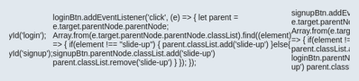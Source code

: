 <!DOCTYPE html>
<html lang="en">
<head>
    <meta charset="UTF-8">
    <meta name="viewport" content="width=device-width, initial-scale=1.0">
    <link rel="stylesheet" href="style.css">
    <title>Document</title>
  
  <style>
@import url("https://fonts.googleapis.com/css?family=Fira+Sans");
html, body {
  position: relative;
  min-height: 100vh;
  background-color: #E1E8EE;
  display: flex;
  align-items: center;
  justify-content: center;
  font-family: "Fira Sans", Helvetica, Arial, sans-serif;
  -webkit-font-smoothing: antialiased;
  -moz-osx-font-smoothing: grayscale;
  overflow: hidden;
}

.form-structor {
  background-color: #222;
  border-radius: 15px;
  height: 550px;
  width: 350px;
  position: relative;
  overflow: hidden;
}
.form-structor::after {
  content: "";
  opacity: 0.8;
  position: absolute;
  top: 0;
  right: 0;
  bottom: 0;
  left: 0;
  background-repeat: no-repeat;
  background-position: left bottom;
  background-size: 500px;
  background-image: url("https://images.unsplash.com/photo-1503602642458-232111445657?ixlib=rb-0.3.5&ixid=eyJhcHBfaWQiOjEyMDd9&s=bf884ad570b50659c5fa2dc2cfb20ecf&auto=format&fit=crop&w=1000&q=100");
}
.form-structor .signup {
  position: absolute;
  top: 50%;
  left: 50%;
  -webkit-transform: translate(-50%, -50%);
  width: 65%;
  z-index: 5;
  -webkit-transition: all 0.3s ease;
}
.form-structor .signup.slide-up {
  top: 5%;
  -webkit-transform: translate(-50%, 0%);
  -webkit-transition: all 0.3s ease;
}
.form-structor .signup.slide-up .form-holder, .form-structor .signup.slide-up .submit-btn {
  opacity: 0;
  visibility: hidden;
}
.form-structor .signup.slide-up .form-title {
  font-size: 1em;
  cursor: pointer;
}
.form-structor .signup.slide-up .form-title span {
  margin-right: 5px;
  opacity: 1;
  visibility: visible;
  -webkit-transition: all 0.3s ease;
}
.form-structor .signup .form-title {
  color: #fff;
  font-size: 1.7em;
  text-align: center;
}
.form-structor .signup .form-title span {
  color: rgba(0, 0, 0, 0.4);
  opacity: 0;
  visibility: hidden;
  -webkit-transition: all 0.3s ease;
}
.form-structor .signup .form-holder {
  border-radius: 15px;
  background-color: #fff;
  overflow: hidden;
  margin-top: 50px;
  opacity: 1;
  visibility: visible;
  -webkit-transition: all 0.3s ease;
}
.form-structor .signup .form-holder .input {
  border: 0;
  outline: none;
  box-shadow: none;
  display: block;
  height: 30px;
  line-height: 30px;
  padding: 8px 15px;
  border-bottom: 1px solid #eee;
  width: 100%;
  font-size: 12px;
}
.form-structor .signup .form-holder .input:last-child {
  border-bottom: 0;
}
.form-structor .signup .form-holder .input::-webkit-input-placeholder {
  color: rgba(0, 0, 0, 0.4);
}
.form-structor .signup .submit-btn {
  background-color: rgba(0, 0, 0, 0.4);
  color: rgba(255, 255, 255, 0.7);
  border: 0;
  border-radius: 15px;
  display: block;
  margin: 15px auto;
  padding: 15px 45px;
  width: 100%;
  font-size: 13px;
  font-weight: bold;
  cursor: pointer;
  opacity: 1;
  visibility: visible;
  -webkit-transition: all 0.3s ease;
}
.form-structor .signup .submit-btn:hover {
  transition: all 0.3s ease;
  background-color: rgba(0, 0, 0, 0.8);
}
.form-structor .login {
  position: absolute;
  top: 20%;
  left: 0;
  right: 0;
  bottom: 0;
  background-color: #fff;
  z-index: 5;
  -webkit-transition: all 0.3s ease;
}
.form-structor .login::before {
  content: "";
  position: absolute;
  left: 50%;
  top: -20px;
  -webkit-transform: translate(-50%, 0);
  background-color: #fff;
  width: 200%;
  height: 250px;
  border-radius: 50%;
  z-index: 4;
  -webkit-transition: all 0.3s ease;
}
.form-structor .login .center {
  position: absolute;
  top: calc(50% - 10%);
  left: 50%;
  -webkit-transform: translate(-50%, -50%);
  width: 65%;
  z-index: 5;
  -webkit-transition: all 0.3s ease;
}
.form-structor .login .center .form-title {
  color: #000;
  font-size: 1.7em;
  text-align: center;
}
.form-structor .login .center .form-title span {
  color: rgba(0, 0, 0, 0.4);
  opacity: 0;
  visibility: hidden;
  -webkit-transition: all 0.3s ease;
}
.form-structor .login .center .form-holder {
  border-radius: 15px;
  background-color: #fff;
  border: 1px solid #eee;
  overflow: hidden;
  margin-top: 50px;
  opacity: 1;
  visibility: visible;
  -webkit-transition: all 0.3s ease;
}
.form-structor .login .center .form-holder .input {
  border: 0;
  outline: none;
  box-shadow: none;
  display: block;
  height: 30px;
  line-height: 30px;
  padding: 8px 15px;
  border-bottom: 1px solid #eee;
  width: 100%;
  font-size: 12px;
}
.form-structor .login .center .form-holder .input:last-child {
  border-bottom: 0;
}
.form-structor .login .center .form-holder .input::-webkit-input-placeholder {
  color: rgba(0, 0, 0, 0.4);
}
.form-structor .login .center .submit-btn {
  background-color: #6B92A4;
  color: rgba(255, 255, 255, 0.7);
  border: 0;
  border-radius: 15px;
  display: block;
  margin: 15px auto;
  padding: 15px 45px;
  width: 100%;
  font-size: 13px;
  font-weight: bold;
  cursor: pointer;
  opacity: 1;
  visibility: visible;
  -webkit-transition: all 0.3s ease;
}
.form-structor .login .center .submit-btn:hover {
  transition: all 0.3s ease;
  background-color: rgba(0, 0, 0, 0.8);
}
.form-structor .login.slide-up {
  top: 90%;
  -webkit-transition: all 0.3s ease;
}
.form-structor .login.slide-up .center {
  top: 10%;
  -webkit-transform: translate(-50%, 0%);
  -webkit-transition: all 0.3s ease;
}
.form-structor .login.slide-up .form-holder, .form-structor .login.slide-up .submit-btn {
  opacity: 0;
  visibility: hidden;
  -webkit-transition: all 0.3s ease;
}
.form-structor .login.slide-up .form-title {
  font-size: 1em;
  margin: 0;
  padding: 0;
  cursor: pointer;
  -webkit-transition: all 0.3s ease;
}
.form-structor .login.slide-up .form-title span {
  margin-right: 5px;
  opacity: 1;
  visibility: visible;
  -webkit-transition: all 0.3s ease;
  
}
    
@import url("https://fonts.googleapis.com/css?family=Fira+Sans");

html,body {
	position: relative;
	min-height: 100vh;
	background-color: #E1E8EE;
	display: flex;
	align-items: center;
	justify-content: center;
	font-family: "Fira Sans", Helvetica, Arial, sans-serif;
  -webkit-font-smoothing: antialiased;
  -moz-osx-font-smoothing: grayscale;
}

.form-structor {
	background-color: #222;
	border-radius: 15px;
	height: 550px;
	width: 350px;
	position: relative;
	overflow: hidden;
	
	&::after {
		content: '';
		opacity: .8;
		position: absolute;
		top: 0;right:0;bottom:0;left:0;
		background-repeat: no-repeat;
		background-position: left bottom;
		background-size: 500px;
		background-image: url('https://images.unsplash.com/photo-1503602642458-232111445657?ixlib=rb-0.3.5&ixid=eyJhcHBfaWQiOjEyMDd9&s=bf884ad570b50659c5fa2dc2cfb20ecf&auto=format&fit=crop&w=1000&q=100');
	}
	
	.signup {
		position: absolute;
		top: 50%;
		left: 50%;
		-webkit-transform: translate(-50%, -50%);
		width: 65%;
		z-index: 5;
		-webkit-transition: all .3s ease;
		
		
		&.slide-up {
			top: 5%;
			-webkit-transform: translate(-50%, 0%);
			-webkit-transition: all .3s ease;
		}
		
		&.slide-up .form-holder,
		&.slide-up .submit-btn {
			opacity: 0;
			visibility: hidden;
		}
		
		&.slide-up .form-title {
			font-size: 1em;
			cursor: pointer;
		}
		
		&.slide-up .form-title span {
			margin-right: 5px;
			opacity: 1;
			visibility: visible;
			-webkit-transition: all .3s ease;
		}
		
		.form-title {
			color: #fff;
			font-size: 1.7em;
			text-align: center;
			
			span {
				color: rgba(0,0,0,0.4);
				opacity: 0;
				visibility: hidden;
				-webkit-transition: all .3s ease;
			}
		}
		
		.form-holder {
			border-radius: 15px;
			background-color: #fff;
			overflow: hidden;
			margin-top: 50px;
			opacity: 1;
			visibility: visible;
			-webkit-transition: all .3s ease;
			
			.input {
				border: 0;
				outline: none;
				box-shadow: none;
				display: block;
				height: 30px;
				line-height: 30px;
				padding: 8px 15px;
				border-bottom: 1px solid #eee;
				width: 100%;
				font-size: 12px;
				
				&:last-child {
					border-bottom: 0;
				}
				&::-webkit-input-placeholder {
					color: rgba(0,0,0,0.4);
				}
			}
		}
		
		.submit-btn {
			background-color: rgba(0,0,0,0.4);
			color: rgba(256,256,256,0.7);
			border:0;
			border-radius: 15px;
			display: block;
			margin: 15px auto; 
			padding: 15px 45px;
			width: 100%;
			font-size: 13px;
			font-weight: bold;
			cursor: pointer;
			opacity: 1;
			visibility: visible;
			-webkit-transition: all .3s ease;
			
			&:hover {
				transition: all .3s ease;
				background-color: rgba(0,0,0,0.8);
			}
		}
	}
	
	.login {
		position: absolute;
		top: 20%;
		left: 0;
		right: 0;
		bottom: 0;
		background-color: #fff;
		z-index: 5;
		-webkit-transition: all .3s ease;
		
		&::before {
			content: '';
			position: absolute;
			left: 50%;
			top: -20px;
			-webkit-transform: translate(-50%, 0);
			background-color: #fff;
			width: 200%;
			height: 250px;
			border-radius: 50%;
			z-index: 4;
			-webkit-transition: all .3s ease;
		}
		
		.center {
			position: absolute;
			top: calc(50% - 10%);
			left: 50%;
			-webkit-transform: translate(-50%, -50%);
			width: 65%;
			z-index: 5;
			-webkit-transition: all .3s ease;
			
			.form-title {
				color: #000;
				font-size: 1.7em;
				text-align: center;

				span {
					color: rgba(0,0,0,0.4);
					opacity: 0;
			    visibility: hidden;
				  -webkit-transition: all .3s ease;
				}
			}

			.form-holder {
				border-radius: 15px;
				background-color: #fff;
				border: 1px solid #eee;
				overflow: hidden;
				margin-top: 50px;
				opacity: 1;
				visibility: visible;
				-webkit-transition: all .3s ease;

				.input {
					border: 0;
					outline: none;
					box-shadow: none;
					display: block;
					height: 30px;
					line-height: 30px;
					padding: 8px 15px;
					border-bottom: 1px solid #eee;
					width: 100%;
					font-size: 12px;

					&:last-child {
						border-bottom: 0;
					}
					&::-webkit-input-placeholder {
						color: rgba(0,0,0,0.4);
					}
				}
			}

			.submit-btn {
				background-color: #6B92A4;
				color: rgba(256,256,256,0.7);
				border:0;
				border-radius: 15px;
				display: block;
				margin: 15px auto; 
				padding: 15px 45px;
				width: 100%;
				font-size: 13px;
				font-weight: bold;
				cursor: pointer;
				opacity: 1;
				visibility: visible;
				-webkit-transition: all .3s ease;

				&:hover {
					transition: all .3s ease;
					background-color: rgba(0,0,0,0.8);
				}
			}
		}
		
		&.slide-up {
			top: 90%;
			-webkit-transition: all .3s ease;
		}
		
		&.slide-up .center {
			top: 10%;
			-webkit-transform: translate(-50%, 0%);
			-webkit-transition: all .3s ease;
		}
		
		&.slide-up .form-holder,
		&.slide-up .submit-btn {
			opacity: 0;
			visibility: hidden;
			-webkit-transition: all .3s ease;
		}
		
		&.slide-up .form-title {
			font-size: 1em;
			margin: 0;
			padding: 0;
			cursor: pointer;
			-webkit-transition: all .3s ease;
		}
		
		&.slide-up .form-title span {
			margin-right: 5px;
			opacity: 1;
			visibility: visible;
			-webkit-transition: all .3s ease;
		}
	}
}
</style>
</head>
<body>
    <div class="form-structor">
        <div class="signup">
            <h2 class="form-title" id="signup"><span>or</span>Sign up</h2>
            <div class="form-holder">
                <input type="text" class="input" placeholder="Name" />
                <input type="email" class="input" placeholder="Email" />
                <input type="password" class="input" placeholder="Password" />
            </div>
            <button class="submit-btn">Sign up</button>
        </div>
        <div class="login slide-up">
            <div class="center">
                <h2 class="form-title" id="login"><span>or</span>Log in</h2>
                <div class="form-holder">
                    <input type="email" class="input" placeholder="Email" />
                    <input type="password" class="input" placeholder="Password" />
                </div>
                <button class="submit-btn">Log in</button>
            </div>
        </div>
    </div>
    <script src="main.js"></script>
</body>
  console.clear();

const loginBtn = document.getElementById('login');
const signupBtn = document.getElementById('signup');

loginBtn.addEventListener('click', (e) => {
	let parent = e.target.parentNode.parentNode;
	Array.from(e.target.parentNode.parentNode.classList).find((element) => {
		if(element !== "slide-up") {
			parent.classList.add('slide-up')
		}else{
			signupBtn.parentNode.classList.add('slide-up')
			parent.classList.remove('slide-up')
		}
	});
});

signupBtn.addEventListener('click', (e) => {
	let parent = e.target.parentNode;
	Array.from(e.target.parentNode.classList).find((element) => {
		if(element !== "slide-up") {
			parent.classList.add('slide-up')
		}else{
			loginBtn.parentNode.parentNode.classList.add('slide-up')
			parent.classList.remove('slide-up')
		}
	});
});
</html>
